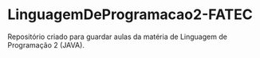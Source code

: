 # LinguagemDeProgramacao2-FATEC
Repositório criado para guardar aulas da matéria de Linguagem de Programação 2 (JAVA).
